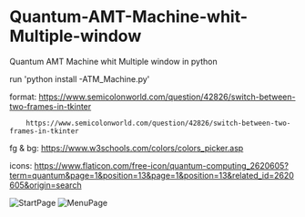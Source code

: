 # Quantum-AMT-Machine-whit-Multiple-window
Quantum AMT Machine whit Multiple window in python

run 'python install -ATM_Machine.py'

format: https://www.semicolonworld.com/question/42826/switch-between-two-frames-in-tkinter

        https://www.semicolonworld.com/question/42826/switch-between-two-frames-in-tkinter
        
fg & bg: https://www.w3schools.com/colors/colors_picker.asp

icons: https://www.flaticon.com/free-icon/quantum-computing_2620605?term=quantum&page=1&position=13&page=1&position=13&related_id=2620605&origin=search

![StartPage](https://user-images.githubusercontent.com/79319263/128851527-b93a48b2-97fa-4215-aca9-710c481958e5.JPG)
![MenuPage](https://user-images.githubusercontent.com/79319263/128851548-0337d518-66ba-4418-80f3-16e03a606013.JPG)
